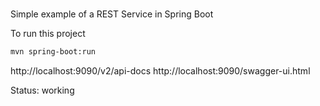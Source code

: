 #
Simple example of a REST Service in Spring Boot

To run this project
```bash
mvn spring-boot:run
```


http://localhost:9090/v2/api-docs
http://localhost:9090/swagger-ui.html

Status: working
